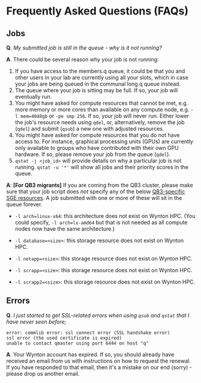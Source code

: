 # Frequently Asked Questions (FAQs)

## Jobs

**Q**. _My submitted job is still in the queue - why is it not running?_

**A**. There could be several reason why your job is not running:
  1. If you have access to the members.q queue, it could be that you and other users in your lab are currently using all your slots, which in case your jobs are being queued in the communal long.q queue instead.
  2. The queue where your job is sitting may be full. If so, your job will eventually run.
  3. You might have asked for compute resources that cannot be met, e.g. more memory or more cores than available on any compute node, e.g. `-l mem=4048gb` or `-pe smp 256`.  If so, your job will never run.  Either lower the job's resource needs using `qdel`, or, alternatively,  remove the job (`qdel`) and submit (`qsub`) a new one with adjusted resources.
  4. You might have asked for compute resources that you do not have access to.  For instance, graphical processing units (GPUs) are currently only available to groups who have contributed with their own GPU hardware.  If so, please remove your job from the queue (`qdel`).
  5. `qstat -j <job_id>` will provide details on why a particular job is not running.  `qstat -u '*'` will show all jobs and their priority scores in the queue.

**A**: **[For QB3 migrants]** If you are coming from the QB3 cluster, please make sure that your job script does _not_ specify any of the below [QB3-specific SGE resources](https://salilab.org/qb3cluster/Cluster_Topology).  A job submitted with one or more of these will sit in the queue forever.

  - `-l arch=linux-x64`: this architecture does not exist on Wynton HPC. (You could specify, `-l arch=lx-amd64` but that is not needed as all compute nodes now have the same architecture.)

  - `-l database=<size>`: this storage resource does not exist on Wynton HPC.

  - `-l netapp=<size>`: this storage resource does not exist on Wynton HPC.

  - `-l scrapp=<size>`: this storage resource does not exist on Wynton HPC.

  - `-l scrapp2=<size>`: this storage resource does not exist on Wynton HPC.



## Errors

**Q**. _I just started to get SSL-related errors when using `qsub` and `qstat` that I have never seen before;_
```
error: commlib error: ssl connect error (SSL handshake error)
ssl error (the used certificate is expired)
unable to contact qmaster using port 6444 on host "q"
```

**A**. Your Wynton account has expired.  If so, you should already have received an email from us with instructions on how to request the renewal.  If you have responded to that email, then it's a mistake on our end (sorry) - please drop us another email.
